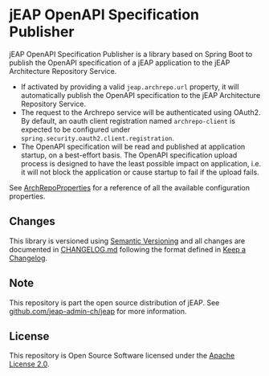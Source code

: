 # jEAP OpenAPI Specification Publisher

jEAP OpenAPI Specification Publisher is a library based on Spring Boot to publish the OpenAPI specification of a jEAP application to the
jEAP Architecture Repository Service.

* If activated by providing a valid `jeap.archrepo.url` property, it will
   automatically publish the OpenAPI specification to the jEAP Architecture Repository Service.
* The request to the Archrepo service will be authenticated using OAuth2. By default, an oauth client registration named
  `archrepo-client` is expected to be configured under `spring.security.oauth2.client.registration`.
* The OpenAPI specification will be read and published at application startup, on a best-effort basis. The OpenAPI specification upload
   process is designed to have the least possible impact on application, i.e. it will not block the application or
   cause startup to fail if the upload fails.

See [ArchRepoProperties](./src/main/java/ch/admin/jeap/archrepo/ArchRepoProperties.java) for a reference of all the
available configuration properties.

## Changes

This library is versioned using [Semantic Versioning](http://semver.org/) and all changes are documented in
[CHANGELOG.md](./CHANGELOG.md) following the format defined in [Keep a Changelog](http://keepachangelog.com/).

## Note

This repository is part the open source distribution of jEAP. See [github.com/jeap-admin-ch/jeap](https://github.com/jeap-admin-ch/jeap)
for more information.

## License

This repository is Open Source Software licensed under the [Apache License 2.0](./LICENSE).
